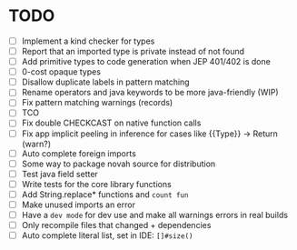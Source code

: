 # TODO

- [ ] Implement a kind checker for types
- [ ] Report that an imported type is private instead of not found
- [ ] Add primitive types to code generation when JEP 401/402 is done
- [ ] 0-cost opaque types
- [ ] Disallow duplicate labels in pattern matching
- [ ] Rename operators and java keywords to be more java-friendly (WIP)
- [ ] Fix pattern matching warnings (records)
- [ ] TCO
- [ ] Fix double CHECKCAST on native function calls
- [ ] Fix app implicit peeling in inference for cases like {{Type}} -> Return (warn?)
- [ ] Auto complete foreign imports
- [ ] Some way to package novah source for distribution
- [ ] Test java field setter
- [ ] Write tests for the core library functions
- [ ] Add String.replace* functions and `count fun`
- [ ] Make unused imports an error
- [ ] Have a `dev mode` for dev use and make all warnings errors in real builds
- [ ] Only recompile files that changed + dependencies
- [ ] Auto complete literal list, set in IDE: `[]#size()`